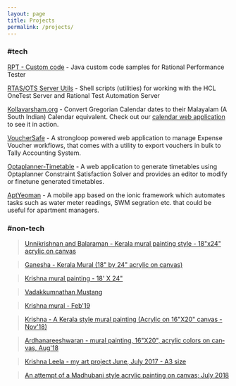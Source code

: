 ```yaml
---
layout: page
title: Projects
permalink: /projects/
---
```

### #tech
[RPT - Custom code](https://github.com/arunkutty/rpt-customcode) - Java custom code samples for Rational Performance Tester

[RTAS/OTS Server Utils](https://github.com/arunkutty/TestServerUtils) - Shell scripts (utilities) for working with the HCL OneTest Server and Rational Test Automation Server

[Kollavarsham.org](http://kollavarsham.org) - Convert Gregorian Calendar dates to their Malayalam (A South Indian) 
Calendar equivalent. Check out our [calendar web application](http://kollavarsham.org/calendar) to see it in action.

[VoucherSafe](https://github.com/voucherSafe) - A strongloop powered web application to manage Expense Voucher workflows, that comes with a utility to export vouchers in bulk to Tally Accounting System.

[Optaplanner-Timetable](https://github.com/Opta-timetable) - A web application to generate timetables using Optaplanner Constraint Satisfaction Solver and provides an editor to modify or finetune generated timetables.

[AptYeoman](https://github.com/arunkutty/aptYeoman) - A mobile app based on the ionic framework which automates tasks such as water meter readings, SWM segration etc. that could be useful for apartment managers.

### #non-tech
<p>
<blockquote class="imgur-embed-pub" lang="en" data-id="a/gMfypfd"><a href="//imgur.com/a/gMfypfd">Unnikrishnan and Balaraman - Kerala mural painting style - 18&quot;x24&quot; acrylic on canvas</a></blockquote><script async src="//s.imgur.com/min/embed.js" charset="utf-8"></script>
</p>
<p>
<blockquote class="imgur-embed-pub" lang="en" data-id="a/sJTP79p"><a href="//imgur.com/a/sJTP79p">Ganesha - Kerala Mural (18&quot; by 24&quot; acrylic on canvas)</a></blockquote><script async src="//s.imgur.com/min/embed.js" charset="utf-8"></script>
</p>
<p>
<blockquote class="imgur-embed-pub" lang="en" data-id="a/qHKz9gg"><a href="//imgur.com/a/qHKz9gg">Krishna mural painting - 18&#39; X 24&quot;</a></blockquote><script async src="//s.imgur.com/min/embed.js" charset="utf-8"></script>
</p>
<p>
<blockquote class="imgur-embed-pub" lang="en" data-id="a/bXE8Dsg"><a href="//imgur.com/a/bXE8Dsg">Vadakkumnathan Mustang</a></blockquote><script async src="//s.imgur.com/min/embed.js" charset="utf-8"></script>
</p>
<p>
<blockquote class="imgur-embed-pub" lang="en" data-id="a/3SPlrxd"><a href="//imgur.com/a/3SPlrxd">Krishna mural - Feb&#39;19</a></blockquote><script async src="//s.imgur.com/min/embed.js" charset="utf-8"></script>
</p>
<p>
<blockquote class="imgur-embed-pub" lang="en" data-id="a/GfABtRZ"><a href="//imgur.com/GfABtRZ">Krishna - A Kerala style mural painting (Acrylic on 16&quot;X20&quot; canvas - Nov&#39;18)</a></blockquote><script async src="//s.imgur.com/min/embed.js" charset="utf-8"></script>
</p>
<p>
<blockquote class="imgur-embed-pub" lang="en" data-id="a/Tpj5Zim"><a href="//imgur.com/a/Tpj5Zim">Ardhanareeshwaran - mural painting, 16"X20", acrylic colors on canvas, Aug'18</a></blockquote><script async src="//s.imgur.com/min/embed.js" charset="utf-8"></script>
</p>
<p>
<blockquote class="imgur-embed-pub" lang="en" data-id="a/4cLVq"><a href="//imgur.com/4cLVq">
Krishna Leela - my art project June, July 2017 - A3 size</a></blockquote>
<script async src="//s.imgur.com/min/embed.js" charset="utf-8"></script>
</p>
<p>
<blockquote class="imgur-embed-pub" lang="en" data-id="a/pSmDCxA"><a href="//imgur.com/a/pSmDCxA">An attempt of a Madhubani style acrylic painting on canvas; July 2018</a></blockquote><script async src="//s.imgur.com/min/embed.js" charset="utf-8"></script>
</p>